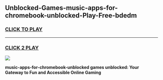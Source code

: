 
## Unblocked-Games-music-apps-for-chromebook-unblocked-Play-Free-bdedm
<h3>
<a href="https://premium76.site?title=music-apps-for-chromebook-unblocked&ref=21A">CLICK TO PLAY</a></h3>
<hr>

<h3>
<a href="https://premium76.site?title=music-apps-for-chromebook-unblocked&ref=21A">CLICK 2 PLAY</a>
  
</h3>

<a href="https://premium76.site?title=music-apps-for-chromebook-unblocked&ref=21A"><img src="https://clearcache.store/games.png"></a>


**music-apps-for-chromebook-unblocked games unblocked: Your Gateway to Fun and Accessible Online Gaming**
